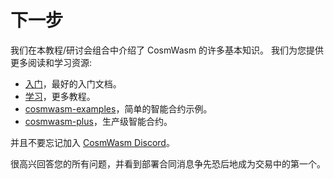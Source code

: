 # 下一步

我们在本教程/研讨会组合中介绍了 CosmWasm 的许多基本知识。 我们为您提供更多阅读和学习资源:

- [入门](/getting-started/intro.md)，最好的入门文档。
- [学习](/learn/)，更多教程。
- [cosmwasm-examples](https://github.com/CosmWasm/cosmwasm-examples/)，简单的智能合约示例。
- [cosmwasm-plus](/cw-plus/general/overview.md)，生产级智能合约。

并且不要忘记加入 [CosmWasm Discord](https://docs.cosmwasm.com/chat)。

很高兴回答您的所有问题，并看到部署合同消息争先恐后地成为交易中的第一个。
